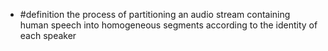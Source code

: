 
- #definition the process of partitioning an audio stream containing human speech into homogeneous segments according to the identity of each speaker